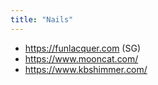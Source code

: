 ```yaml
---
title: "Nails"
---
```


- https://funlacquer.com (SG)
- https://www.mooncat.com/
- https://www.kbshimmer.com/
